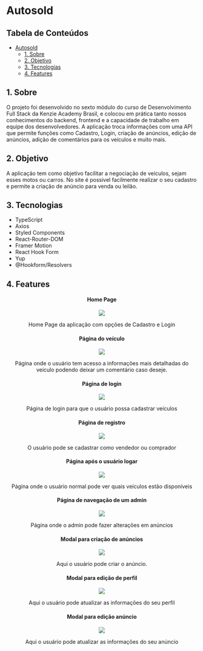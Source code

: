 # Autosold

<h2>Tabela de Conteúdos</h2>

- [Autosold](#autosold)
  - [1. Sobre](#1-sobre)
  - [2. Objetivo](#2-objetivo)
  - [3. Tecnologias](#3-tecnologias)
  - [4. Features](#4-features)

## 1. Sobre

O projeto foi desenvolvido no sexto módulo do curso de Desenvolvimento Full Stack da Kenzie Academy Brasil, e colocou em prática tanto nossos conhecimentos do backend, frontend e a capacidade de trabalho em equipe dos desenvolvedores. A aplicação troca informações com uma API que permite funções como Cadastro, Login, criação de anúncios, edição de anúncios, adição de comentários para os veículos e muito mais.

<a name="objetivo"></a>

## 2. Objetivo

A aplicação tem como objetivo facilitar a negociação de veículos, sejam esses motos ou carros. No site é possivel facilmente realizar o seu cadastro e permite a criação de anúncio para venda ou leilão.

<a name = "Tecnologias"></a>

## 3. Tecnologias

- <a name="ts" target="_blank">TypeScript</a>
- <a name="axios" target="_blank">Axios</a>
- <a name="styled-comp" target="_blank">Styled Components</a>
- <a name="react-router-dom" target="_blank">React-Router-DOM</a>
- <a name="framer-motion" target="_blank">Framer Motion</a>
- <a name="react-hook-form" target="_blank">React Hook Form</a>
- <a name="yup"  target="_blank">Yup</a>
- <a name="hookform-resolvers" target="_blank">@Hookform/Resolvers</a>

<a name = "paginas"></a>

## 4. Features

 <h4 align="center">Home Page</h4>
 <div align="center">
   <img src=https://imgur.com/AS1Y4ol.png></img>
 </div>
 <p align="center">
 Home Page da aplicação com opções de Cadastro e Login
 </p>

<h4 align="center">Página do veículo</h4>
 <div align="center">
   <img src=https://imgur.com/vGBTeGI.png></img>
 </div>
 <p align="center">
 Página onde o usuário tem acesso a informações mais detalhadas do veículo podendo deixar um comentário caso deseje.
 </p>

 <h4 align="center">Página de login</h4>
 <div align="center">
   <img src=https://imgur.com/tWDDZzT.png></img>
 </div>
 <p align="center">
 Página de login para que o usuário possa cadastrar veículos
 </p>

  <h4 align="center">Página de registro</h4>
 <div align="center">
   <img src=https://imgur.com/q1sdCjc.png></img>
 </div>
 <p align="center">
 O usuário pode se cadastrar como vendedor ou comprador
 </p>

   <h4 align="center">Página após o usuário logar</h4>
 <div align="center">
   <img src=https://imgur.com/1D0H65X.png></img>
 </div>
 <p align="center">
 Página onde o usuário normal pode ver quais veículos estão disponíveis
 </p>

<h4 align="center">Página de navegação de um admin</h4>
 <div align="center">
   <img src=https://imgur.com/2RMyOV2.png></img>
 </div>
 <p align="center">
 Página onde o admin pode fazer alterações em anúncios
 </p>

 <h4 align="center">Modal para criação de anúncios</h4>
 <div align="center">
   <img src=https://imgur.com/krWD5E5.png></img>
 </div>
 <p align="center">
 Aqui o usuário pode criar o anúncio.
 </p>

  <h4 align="center">Modal para edição de perfil</h4>
 <div align="center">
   <img src=https://imgur.com/pSFmlJR.png></img>
 </div>
 <p align="center">
 Aqui o usuário pode atualizar as informações do seu perfil
 </p>

<h4 align="center">Modal para edição anúncio</h4>
 <div align="center">
   <img src=https://imgur.com/pSFmlJR.png></img>
 </div>
 <p align="center">
 Aqui o usuário pode atualizar as informações do seu anúncio
 </p>



 






